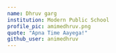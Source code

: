 ```yaml
---
name: Dhruv garg 
institution: Modern Public School  
profile_pic: amimedhruv.png
quote: "Apna Time Aayega!"
github_user: animedhruv
---
```

